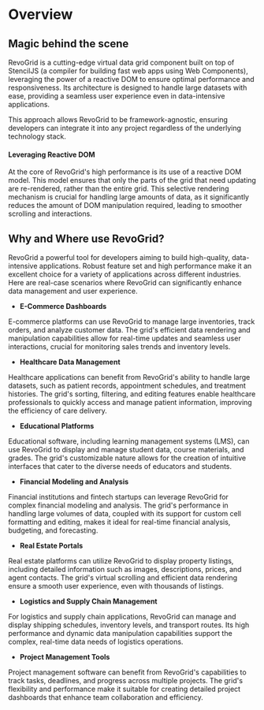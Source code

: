 # Overview

## Magic behind the scene
RevoGrid is a cutting-edge virtual data grid component built on top of StencilJS (a compiler for building fast web apps using Web Components), leveraging the power of a reactive DOM to ensure optimal performance and responsiveness. Its architecture is designed to handle large datasets with ease, providing a seamless user experience even in data-intensive applications.

This approach allows RevoGrid to be framework-agnostic, ensuring developers can integrate it into any project regardless of the underlying technology stack.


#### Leveraging Reactive DOM

At the core of RevoGrid's high performance is its use of a reactive DOM model. This model ensures that only the parts of the grid that need updating are re-rendered, rather than the entire grid. This selective rendering mechanism is crucial for handling large amounts of data, as it significantly reduces the amount of DOM manipulation required, leading to smoother scrolling and interactions.

## Why and Where use RevoGrid?

RevoGrid a powerful tool for developers aiming to build high-quality, data-intensive applications. Robust feature set and high performance make it an excellent choice for a variety of applications across different industries. Here are real-case scenarios where RevoGrid can significantly enhance data management and user experience.


- **E-Commerce Dashboards**

E-commerce platforms can use RevoGrid to manage large inventories, track orders, and analyze customer data. The grid's efficient data rendering and manipulation capabilities allow for real-time updates and seamless user interactions, crucial for monitoring sales trends and inventory levels.

- **Healthcare Data Management**

Healthcare applications can benefit from RevoGrid's ability to handle large datasets, such as patient records, appointment schedules, and treatment histories. The grid's sorting, filtering, and editing features enable healthcare professionals to quickly access and manage patient information, improving the efficiency of care delivery.

- **Educational Platforms**

Educational software, including learning management systems (LMS), can use RevoGrid to display and manage student data, course materials, and grades. The grid's customizable nature allows for the creation of intuitive interfaces that cater to the diverse needs of educators and students.

- **Financial Modeling and Analysis**

Financial institutions and fintech startups can leverage RevoGrid for complex financial modeling and analysis. The grid's performance in handling large volumes of data, coupled with its support for custom cell formatting and editing, makes it ideal for real-time financial analysis, budgeting, and forecasting.

- **Real Estate Portals**

Real estate platforms can utilize RevoGrid to display property listings, including detailed information such as images, descriptions, prices, and agent contacts. The grid's virtual scrolling and efficient data rendering ensure a smooth user experience, even with thousands of listings.

- **Logistics and Supply Chain Management**

For logistics and supply chain applications, RevoGrid can manage and display shipping schedules, inventory levels, and transport routes. Its high performance and dynamic data manipulation capabilities support the complex, real-time data needs of logistics operations.

- **Project Management Tools**

Project management software can benefit from RevoGrid's capabilities to track tasks, deadlines, and progress across multiple projects. The grid's flexibility and performance make it suitable for creating detailed project dashboards that enhance team collaboration and efficiency.
